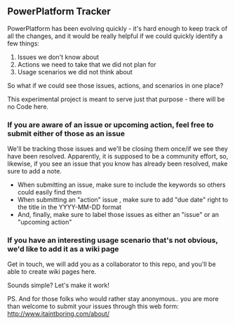 ## PowerPlatform Tracker

PowerPlatform has been evolving quickly - it's hard enough to keep track of all the changes, and it would be really helpful if we could quickly identify a few things:

1. Issues we don't know about
2. Actions we need to take that we did not plan for
3. Usage scenarios we did not think about

So what if we could see those issues, actions, and scenarios in one place?

This experimental project is meant to serve just that purpose - there will be no Code here.

### If you are aware of an issue or upcoming action, feel free to submit either of those as an issue 

We'll be tracking those issues and we'll be closing them once/if we see they have been resolved. Apparently, it is supposed to be a community effort, so, likewise, if you see an issue that you know has already been resolved, make sure to add a note.

- When submitting an issue, make sure to include the keywords so others could easily find them
- When submitting an "action" issue , make sure to add "due date" right to the title in the YYYY-MM-DD format
- And, finally, make sure to label those issues as either an "issue" or an "upcoming action"

### If you have an interesting usage scenario that's not obvious, we'd like to add it as a wiki page

Get in touch, we will add you as a collaborator to this repo, and you'll be able to create wiki pages here.

Sounds simple? Let's make it work!

PS. And for those folks who would rather stay anonymous.. you are more than welcome to submit your issues through this web form: http://www.itaintboring.com/about/ 


